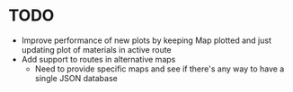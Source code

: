 # TODO

- Improve performance of new plots by keeping Map plotted and just updating plot of materials in active route
- Add support to routes in alternative maps
    - Need to provide specific maps and see if there's any way to have a single JSON database
